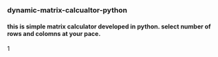 ### dynamic-matrix-calcualtor-python
#### this is simple matrix calculator developed in python. select number of rows and colomns at your pace.
1
